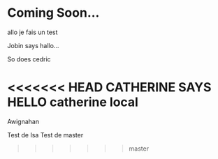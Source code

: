 # Coming Soon...
allo je fais un test


Jobin says hallo...

So does cedric


<<<<<<< HEAD
CATHERINE SAYS HELLO
catherine local
=======
Awignahan

Test de Isa
Test de master

>>>>>>> master
